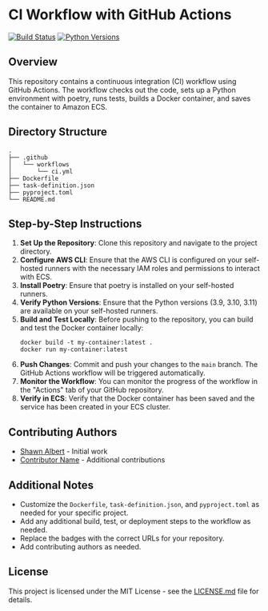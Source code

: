 # CI Workflow with GitHub Actions

[![Build Status](https://github.com/your-username/your-repo/workflows/CI%20Workflow/badge.svg)](https://github.com/your-username/your-repo/actions)
[![Python Versions](https://img.shields.io/badge/python-3.9%20%7C%203.10%20%7C%203.11-blue)](https://www.python.org/)

## Overview

This repository contains a continuous integration (CI) workflow using GitHub Actions. The workflow checks out the code, sets up a Python environment with poetry, runs tests, builds a Docker container, and saves the container to Amazon ECS.

## Directory Structure

```
.
├── .github
│   └── workflows
│       └── ci.yml
├── Dockerfile
├── task-definition.json
├── pyproject.toml
└── README.md
```

## Step-by-Step Instructions

1. **Set Up the Repository**: Clone this repository and navigate to the project directory.
2. **Configure AWS CLI**: Ensure that the AWS CLI is configured on your self-hosted runners with the necessary IAM roles and permissions to interact with ECS.
3. **Install Poetry**: Ensure that poetry is installed on your self-hosted runners.
4. **Verify Python Versions**: Ensure that the Python versions (3.9, 3.10, 3.11) are available on your self-hosted runners.
5. **Build and Test Locally**: Before pushing to the repository, you can build and test the Docker container locally:
   ```
   docker build -t my-container:latest .
   docker run my-container:latest
   ```
6. **Push Changes**: Commit and push your changes to the `main` branch. The GitHub Actions workflow will be triggered automatically.
7. **Monitor the Workflow**: You can monitor the progress of the workflow in the "Actions" tab of your GitHub repository.
8. **Verify in ECS**: Verify that the Docker container has been saved and the service has been created in your ECS cluster.

## Contributing Authors

- [Shawn Albert](https://github.com/shawn-albert) - Initial work
- [Contributor Name](https://github.com/contributor-username) - Additional contributions

## Additional Notes

- Customize the `Dockerfile`, `task-definition.json`, and `pyproject.toml` as needed for your specific project.
- Add any additional build, test, or deployment steps to the workflow as needed.
- Replace the badges with the correct URLs for your repository.
- Add contributing authors as needed.

## License

This project is licensed under the MIT License - see the [LICENSE.md](LICENSE.md) file for details.
